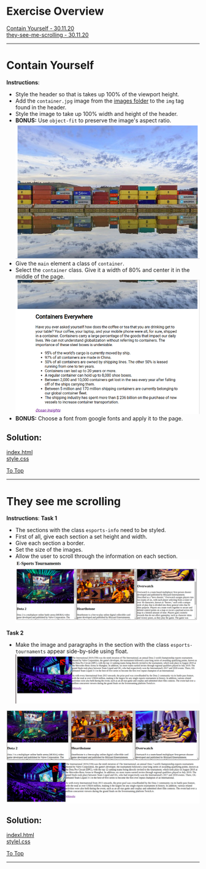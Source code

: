 # Exercise Overview

[Contain Yourself - 30.11.20](#contain-yourself) <br>
[they-see-me-scrolling - 30.11.20](#they-see-me-scrolling) <br>

<hr>

# Contain Yourself

**Instructions**:

- Style the header so that is takes up 100% of the viewport height.
- Add the `container.jpg` image from the [images folder](./images/) to the `img` tag found in the header.
- Style the image to take up 100% width and height of the header.
- **BONUS:** Use `object-fit` to preserve the image's aspect ratio.
  ![header-mock](pics/header.png)
- Give the `main` element a class of `container`.
- Select the `container` class. Give it a width of 80% and center it in the middle of the page.
  ![main-mock](pics/main.png)
- **BONUS:** Choose a font from google fonts and apply it to the page.

## Solution:

[index.html](html/index.html) <br>
[style.css](css/style.css) <br>

[To Top](#exercise-overview)

<hr>

# They see me scrolling

**Instructions**:
**Task 1**

- The sections with the class `esports-info` need to be styled.
- First of all, give each section a set height and width.
- Give each section a border.
- Set the size of the images.
- Allow the user to scroll through the information on each section.
  ![reference-task1](pics/reference-task1.png)

**Task 2**

- Make the image and paragraphs in the section with the class `esports-tournaments` appear side-by-side using float.
  ![reference-task2](pics/reference-task2.png)

![reference-task](pics/reference.png)

## Solution:

[indexI.html](html/indexI.html) <br>
[styleI.css](css/styleI.css) <br>

[To Top](#exercise-overview)

<hr>
